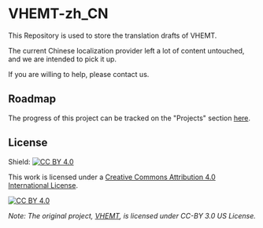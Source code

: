 # VHEMT-zh_CN

This Repository is used to store the translation drafts of VHEMT. 

The current Chinese localization provider left a lot of content untouched, and we are intended to pick it up. 

If you are willing to help, please contact us. 



## Roadmap

The progress of this project can be tracked on the "Projects" section [here](https://github.com/orgs/h3a-moe/projects/3). 



## License

Shield: [![CC BY 4.0][cc-by-shield]][cc-by]

This work is licensed under a
[Creative Commons Attribution 4.0 International License][cc-by].

[![CC BY 4.0][cc-by-image]][cc-by]

[cc-by]: http://creativecommons.org/licenses/by/4.0/
[cc-by-image]: https://i.creativecommons.org/l/by/4.0/88x31.png
[cc-by-shield]: https://img.shields.io/badge/License-CC%20BY%204.0-lightgrey.svg

*Note: The original project, [VHEMT](https://www.vhemt.org), is licensed under CC-BY 3.0 US License.*